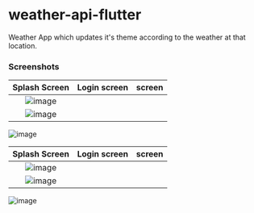 # weather-api-flutter
Weather App which updates it's theme according to the weather at that location. 
### Screenshots
Splash Screen | Login screen | screen
:-------------------------:|:-------------------------:|:-------------------------:
![image](https://user-images.githubusercontent.com/90468365/146064202-594387f3-f2b4-42e6-8b55-58215c109502.png)|
![image](https://user-images.githubusercontent.com/90468365/146063938-1fdb5f32-c142-420d-befe-5a88958c089a.png)|
![image](https://user-images.githubusercontent.com/90468365/146063981-28748874-9f4e-4369-9423-88db20384bfd.png)

Splash Screen | Login screen | screen
:-------------------------:|:-------------------------:|:-------------------------:
![image](https://user-images.githubusercontent.com/90468365/146063999-2cdc2a16-33fd-4fa4-b93d-f71c751a53e8.png)|
![image](https://user-images.githubusercontent.com/90468365/146064018-79e5dafc-d848-46f8-8f49-39bc63fec342.png)|
![image](https://user-images.githubusercontent.com/90468365/146064038-4c93a875-bb04-435e-9d61-ec4f6aad0256.png)
